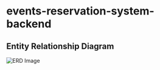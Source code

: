 # events-reservation-system-backend

## Entity Relationship Diagram
![ERD Image](https://app.lucidchart.com/publicSegments/view/6ad2e4e2-070b-4fea-ae79-0e8883f43f1b/image.png)